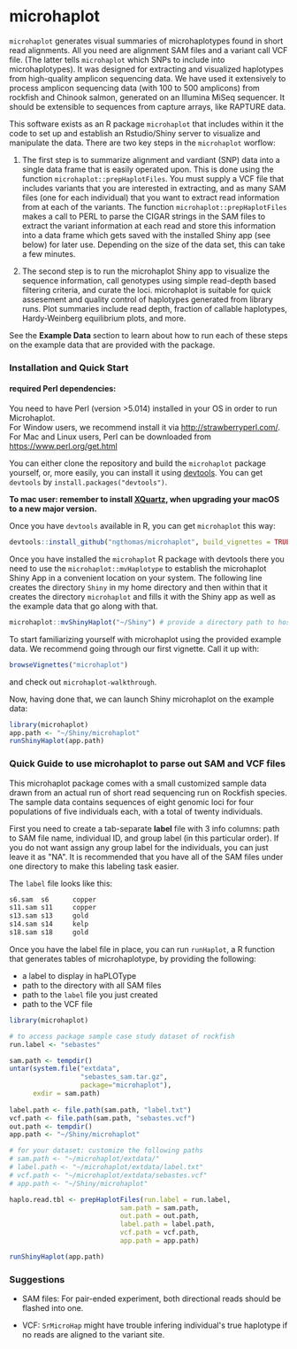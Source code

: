 # microhaplot   

`microhaplot` generates visual summaries of microhaplotypes found in short read alignments. All you need are alignment SAM 
files and a variant call VCF file. (The latter tells `microhaplot` which SNPs to include into microhaplotypes).  It was 
designed for extracting and visualized haplotypes from high-quality amplicon sequencing data.  We have used it extensively
to process amplicon sequencing data (with 100 to 500 amplicons) from rockfish and Chinook salmon, generated on an Illumina 
MiSeq sequencer.  It should be extensible to sequences from capture arrays, like RAPTURE data.

This software exists as an R package `microhaplot` that includes within it the code to set up and 
establish an Rstudio/Shiny server to visualize and manipulate the data.  There are two key steps in 
the `microhaplot` worflow:

1. The first step is to summarize alignment and vardiant (SNP) data into a single data frame that is 
easily operated upon.  This is done using the function `microhaplot::prepHaplotFiles`.  You must supply a 
VCF file that includes variants that you are interested in extracting, and as many SAM files 
(one for each individual) that you want to extract read information from at each of the variants. 
The function `microhaplot::prepHaplotFiles` makes a call
to PERL to parse the CIGAR strings in the SAM files to extract the variant information at each read
and store this information into a data frame which gets saved with the installed Shiny app (see below)
for later use.  Depending on the size of the data set, this can take a few minutes.  

2. The second step is to run the microhaplot Shiny app to visualize the sequence information, call genotypes using
simple read-depth based filtering criteria, and curate the loci. microhaplot is suitable for quick assesement
and quality control of haplotypes generated from library runs. Plot summaries include read depth, fraction of callable haplotypes, Hardy-Weinberg
equilibrium plots, and more. 


See the **Example Data** section to learn about how to run each of these steps on the example data that are provided
with the package.  

   
### Installation and Quick Start

#### required Perl dependencies:
You need to have Perl (version >5.014) installed in your OS in order to run Microhaplot.  
For Window users, we recommend install it via http://strawberryperl.com/.  
For Mac and Linux users, Perl can be downloaded from https://www.perl.org/get.html  

You can either clone the repository and build the `microhaplot` package yourself, or, more easily, you can
install it using  [devtools](https://github.com/hadley/devtools). You can get `devtools` by `install.packages("devtools")`.
  
**To mac user: remember to install [XQuartz](https://www.xquartz.org/), when upgrading your macOS to a new major version.**   
 
Once you have `devtools` available in R, you can get `microhaplot` this way:
```r
devtools::install_github("ngthomas/microhaplot", build_vignettes = TRUE, build_opts = c("--no-resave-data", "--no-manual"))
```

Once you have installed the `microhaplot` R package with devtools there you need to use the `microhaplot::mvHaplotype`
to establish the microhaplot Shiny App in a convenient location on your system. The following line
creates the directory `Shiny` in my home directory and then within that it creates the 
directory `microhaplot` and fills it with the Shiny app as well as the example data that go 
along with that.  

```r
microhaplot::mvShinyHaplot("~/Shiny") # provide a directory path to host the microhaplot app
```
To start familiarizing yourself with microhaplot using the provided example data.  We recommend
going through our first vignette.  Call it up with:
```r
browseVignettes("microhaplot")
```
and check out `microhaplot-walkthrough`.

Now, having done that, we can launch Shiny microhaplot on the example data:
```r
library(microhaplot)
app.path <- "~/Shiny/microhaplot"
runShinyHaplot(app.path)
```

### Quick Guide to use microhaplot to parse out SAM and VCF files

This microhaplot package comes with a small customized sample data drawn from an actual run 
of short read sequencing run on Rockfish species. The sample data
contains sequences of eight genomic loci for four populations of five individuals each, 
with a total of twenty individuals. 

First you need to create a tab-separate **label** file with 3 info columns: path to SAM file name, individual ID, and group label (in this particular order). If you do not want assign any group label for the individuals, you can just leave it as "NA". It is recommended that you have all of the SAM files under one directory to make this labeling task easier.

The `label` file looks like this:
```txt
s6.sam  s6      copper
s11.sam s11     copper
s13.sam s13     gold
s14.sam s14     kelp
s18.sam s18     gold
``` 

Once you have the label file in place, you can run `runHaplot`, a R function that generates tables of microhaplotype, by providing the following:
 * a label to display in haPLOType
 * path to the directory with all SAM files 
 * path to the `label` file you just created
 * path to the VCF file  

```R
library(microhaplot)

# to access package sample case study dataset of rockfish
run.label <- "sebastes"

sam.path <- tempdir()
untar(system.file("extdata",
                  "sebastes_sam.tar.gz",
                  package="microhaplot"),
      exdir = sam.path)
      
label.path <- file.path(sam.path, "label.txt")
vcf.path <- file.path(sam.path, "sebastes.vcf")
out.path <- tempdir()
app.path <- "~/Shiny/microhaplot"

# for your dataset: customize the following paths
# sam.path <- "~/microhaplot/extdata/"
# label.path <- "~/microhaplot/extdata/label.txt"
# vcf.path <- "~/microhaplot/extdata/sebastes.vcf"
# app.path <- "~/Shiny/microhaplot"

haplo.read.tbl <- prepHaplotFiles(run.label = run.label,
                            sam.path = sam.path,
                            out.path = out.path,
                            label.path = label.path,
                            vcf.path = vcf.path,
                            app.path = app.path)

runShinyHaplot(app.path)
```


### Suggestions
- SAM files: For pair-ended experiment, both directional reads should be flashed into one.

- VCF: `SrMicroHap` might have trouble infering individual's true haplotype if no reads are aligned to the variant site.


